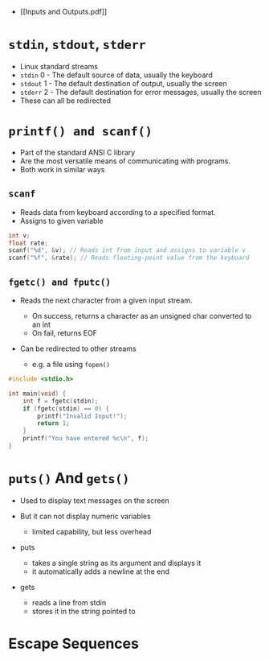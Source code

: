 - [[Inputs and Outputs.pdf]]
# `stdin`, `stdout`, `stderr`

- Linux standard streams
- `stdin` 0 - The default source of data, usually the keyboard
- `stdout` 1 - The default destination of output, usually the screen
- `stderr` 2 - The default destination for error messages, usually the screen
- These can all be redirected

# `printf() and scanf()`

- Part of the standard ANSI C library
- Are the most versatile means of communicating with programs.
- Both work in similar ways

## `scanf`

- Reads data from keyboard according to a specified format.
- Assigns to given variable

```c
int v;
float rate;
scanf("%d", &v); // Reads int from input and assigns to variable v
scanf("%f", &rate); // Reads floating-point value from the keyboard
```

## `fgetc() and fputc()`

- Reads the next character from a given input stream.
	- On success, returns a character as an unsigned char converted to an int
	- On fail, returns EOF
	
- Can be redirected to other streams 
	- e.g. a file using `fopen()`

```c
#include <stdio.h>

int main(void) {
	int f = fgetc(stdin);
	if (fgetc(stdin) == 0) {
		printf("Invalid Input!");
		return 1;
	}
	printf("You have entered %c\n", f);
}
```

# `puts()` And `gets()`

- Used to display text messages on the screen 
- But it can not display numeric variables 
	- limited capability, but less overhead
	
- puts 
	- takes a single string as its argument and displays it 
	- it automatically adds a newline at the end 

- gets 
	- reads a line from stdin 
	- stores it in the string pointed to

# Escape Sequences